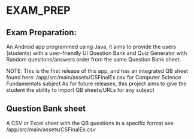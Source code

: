 # EXAM_PREP

## Exam Preparation:
An Android app programmed using Java,
it aims to provide the users (students) with a user-friendly UI Question Bank 
and Quiz Generator with Random questions/answers order from the same Question Bank sheet.

NOTE: This is the first release of this app,
and has an integrated QB sheet found here:
/app/src/main/assets/CSFinalEx.csv for Computer Science Fundamentals subject
As for future releases, this project aims to give the student the ability to import QB sheets/URLs for any subject


## Question Bank sheet
A CSV or Excel sheet with the QB questions in a specific format
see /app/src/main/assets/CSFinalEx.csv




